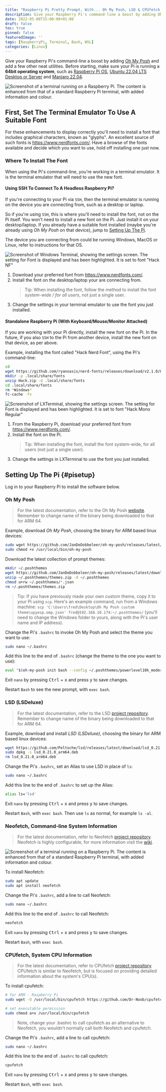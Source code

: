 ```yaml
---
title: "Raspberry Pi Pretty Prompt, With... Oh My Posh, LSD & CPUfetch / Neofetch"
description: Give your Raspberry Pi's command-line a boost by adding Oh My Posh and and a few other neat utilities.
date: 2022-05-08T15:00:00+01:00
draft: false
toc: true
pinned: false
featuredImage: ''
tags: [RaspberryPi, Terminal, Bash, WSL]
categories: [Linux]
---
```


Give your Raspberry Pi's command-line a boost by adding [Oh My Posh](https://ohmyposh.dev/) and add a few other neat utilities.  Before starting, make sure your Pi is running a **64bit operating system**, such as [Raspberry Pi OS](https://www.raspberrypi.com/software/), [Ubuntu 22.04 LTS Desktop or Server](https://ubuntu.com/download/raspberry-pi) and [Manjaro 22.04](https://manjaro.org/download/#ARM).

<!--more-->

![Screenshot of a terminal running on a Raspberry Pi. The content is enhanced from that of a standard Raspberry Pi terminal, with added information and colour.](/images/pipromptprettycpufetch.png "Oh My Posh on a Raspberry Pi")

## First, Set The Terminal Emulator To Use A Suitable Font 

For these enhancements to display correctly you'll need to install a font that includes graphical characters, known as "glyphs". An excellent source of such fonts is https://www.nerdfonts.com/.  Have a browse of the fonts available and decide which you want to use, hold off installing one just now.

### Where To Install The Font

When using the Pi's command-line, you're working in a terminal emulator.  It is the terminal emulator that will need to use the new font.

#### Using SSH To Connect To A Headless Raspberry Pi?
If you're connecting to your Pi via `SSH`, then the terminal emulator is running on the device you are connecting from, such as a desktop or laptop.

So if you're using `SSH`, this is where you'll need to install the font, not on the Pi itself.  You won't need to install a new font on the Pi.  Just install it on your desktop/laptop.  If you already have a suitable font installed (maybe you're already using *Oh My Posh* on that device), jump to [Setting Up The Pi](#pisetup).

The device you are connecting from could be running Windows, MacOS or Linux, refer to instructions for that OS. 

![Screenshot of Windows Terminal, showing the settings screen. The setting for Font is displayed and has been highlighted. It is set to font "Hack NF"](/images/windows-terminal-font.png "Windows Terminal Font Setting")

1. Download your preferred font from https://www.nerdfonts.com/.
1. Install the font on the desktop/laptop your are connecting from.
    > Tip: When installing the font, follow the method to install the font *system-wide / for all users*, not just a single user.
1. Change the settings in your terminal emulator to use the font you just installed.

#### Standalone Raspberry Pi (With Keyboard/Mouse/Monitor Attached)

If you are working with your Pi directly, install the new font on the Pi.  In the future, if you also `SSH` to the Pi from another device,  install the new font on that device, as per above.

Example, installing the font called "Hack Nerd Font", using the Pi's command-line:

```Bash
cd
wget https://github.com/ryanoasis/nerd-fonts/releases/download/v2.1.0/Hack.zip
mkdir -p .local/share/fonts
unzip Hack.zip -d .local/share/fonts
cd .local/share/fonts
rm *Windows*
fc-cache -fv
```

![Screenshot of LXTerminal, showing the settings screen. The setting for Font is displayed and has been highlighted. It is set to font "Hack Mono Regular"](/images/Raspberry-Pi-Desktop-LXTerminal-Font.png "Raspberry Pi LXTerminal Font Setting")

1. From the Raspberry Pi, download your preferred font from https://www.nerdfonts.com/.
1. Install the font on the Pi.
    > Tip: When installing the font, install the font system-wide, for all users (not just a single user).
1. Change the settings in LXTerminal to use the font you just installed.



## Setting Up The Pi  {#pisetup}

Log in to your Raspberry Pi to install the software below.

### Oh My Posh

> For the latest documentation, refer to the Oh My Posh [website](https://ohmyposh.dev/docs/linux). Remember to change name of the binary being downloaded to that for ARM 64. 

Example, download *Oh My Posh*, choosing the binary for ARM based linux devices:

```Bash
sudo wget https://github.com/JanDeDobbeleer/oh-my-posh/releases/latest/download/posh-linux-arm64 -O /usr/local/bin/oh-my-posh
sudo chmod +x /usr/local/bin/oh-my-posh
```

Download the latest collection of prompt themes:

```Bash
mkdir ~/.poshthemes
wget https://github.com/JanDeDobbeleer/oh-my-posh/releases/latest/download/themes.zip -O ~/.poshthemes/themes.zip
unzip ~/.poshthemes/themes.zip -d ~/.poshthemes
chmod u+rw ~/.poshthemes/*.json
rm ~/.poshthemes/themes.zip
```

> Tip: If you have previously made your own custom theme, copy it to your Pi using `scp`. Here's an example command, run from a Windows machine: `scp 'C:\Users\fred\Desktop\Oh My Posh custom theme\upyesp.omp.json' fred@192.168.10.174:~/.poshthemes/` (you'll need to change the Windows folder to yours, along with the Pi's user name and IP address).

Change the Pi's `.bashrc` to invoke Oh My Posh and select the theme you want to use:

```Bash
sudo nano ~/.bashrc
```

Add this line to the end of `.bashrc` (change the theme to the one you want to use):

```Bash
eval "$(oh-my-posh init bash --config ~/.poshthemes/powerlevel10k_modern.omp.json)"
```
Exit `nano` by pressing <kbd>Ctrl</kbd> + <kbd>x</kbd> and press <kbd>y</kbd> to save changes.

Restart `Bash` to see the new prompt, with `exec bash`.

### LSD (LSDeluxe)

> For the latest documentation, refer to the LSD [project repository](https://github.com/Peltoche/lsd). Remember to change name of the binary being downloaded to that for ARM 64. 

Example, download and install *LSD (LSDeluxe)*, choosing the binary for ARM based linux devices:

```Bash
wget https://github.com/Peltoche/lsd/releases/latest/download/lsd_0.21.0_arm64.deb
sudo dpkg -i lsd_0.21.0_arm64.deb
rm lsd_0.21.0_arm64.deb
```

Change the Pi's `.bashrc`, set an Alias to use LSD in place of `ls`:

```Bash
sudo nano ~/.bashrc
```

Add this line to the end of `.bashrc` to set up the Alias:

```Bash
alias ls='lsd'
```

Exit `nano` by pressing <kbd>Ctrl</kbd> + <kbd>x</kbd> and press <kbd>y</kbd> to save changes.

Restart `Bash`, with `exec bash`. Then use `ls` as normal, for example `ls -al`.

### Neofetch, Command-line System Information

> For the latest documentation, refer to Neofetch [project repository](https://github.com/dylanaraps/neofetch).  Neofetch is highly configurable, for more information visit the [wiki](https://github.com/dylanaraps/neofetch/wiki/Customizing-Info).

![Screenshot of a terminal running on a Raspberry Pi. The content is enhanced from that of a standard Raspberry Pi terminal, with added information and colour.](/images/pipromptpretty.png "Oh My Posh on a Raspberry Pi")

To install Neofetch:

```Bash
sudo apt update
sudo apt install neofetch
```

Change the Pi's `.bashrc`, add a line to call Neofetch:

```Bash
sudo nano ~/.bashrc
```

Add this line to the end of `.bashrc` to call Neofetch:

```Bash
neofetch
```

Exit `nano` by pressing <kbd>Ctrl</kbd> + <kbd>x</kbd> and press <kbd>y</kbd> to save changes.

Restart `Bash`, with `exec bash`.

### CPUfetch, System CPU Information

> For the latest documentation, refer to CPUfetch [project repository](https://github.com/Dr-Noob/cpufetch).  CPUfetch is similar to Neofetch, but is focused on providing detailed information about the system's CPU(s).

To install cpufetch:

```Bash
# for ARM - Raspberry Pi
sudo wget -O /usr/local/bin/cpufetch https://github.com/Dr-Noob/cpufetch/releases/latest/download/cpufetch_arm_linux

# set executable permission
sudo chmod a+x /usr/local/bin/cpufetch
```

> Note, change your .bashrc to call cpufetch as an alternative to Neofetch, you wouldn't normally call both Neofetch and cpufetch.

Change the Pi's `.bashrc`, add a line to call cpufetch:

```Bash
sudo nano ~/.bashrc
```

Add this line to the end of `.bashrc` to call cpufetch:

```Bash
cpufetch
```

Exit `nano` by pressing <kbd>Ctrl</kbd> + <kbd>x</kbd> and press <kbd>y</kbd> to save changes.

Restart `Bash`, with `exec bash`.
